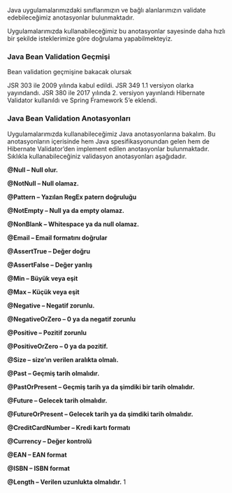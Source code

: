 Java uygulamalarımızdaki sınıflarımızın ve bağlı alanlarımızın validate edebileceğimiz anotasyonlar bulunmaktadır.

Uygulamalarımızda kullanabileceğimiz bu anotasyonlar sayesinde daha hızlı bir şekilde isteklerimize göre doğrulama yapabilmekteyiz.

### Java Bean Validation Geçmişi

Bean validation geçmişine bakacak olursak

JSR 303 ile 2009 yılında kabul edildi.
JSR 349 1.1 versiyon olarka yayındandı.
JSR 380 ile 2017 yılında 2. versiyon yayınlandı Hibernate Validator kullanıldı ve Spring Framework 5’e eklendi.

### Java Bean Validation Anotasyonları

Uygulamalarımızda kullanabileceğimiz Java anotasyonlarına bakalım. Bu anotasyonların içerisinde hem Java spesifikasyonundan gelen hem de Hibernate Validator’den implement edilen anotasyonlar bulunmaktadır. Sıklıkla kullanabileceğiniz validasyon anotasyonları aşağıdadır.

**@Null – Null olur.**

**@NotNull – Null olamaz.**

**@Pattern – Yazılan RegEx patern doğruluğu**

**@NotEmpty – Null ya da empty olamaz.**

**@NonBlank – Whitespace ya da null olamaz.**

**@Email – Email formatını doğrular**

**@AssertTrue – Değer doğru**

**@AssertFalse – Değer yanlış**

**@Min – Büyük veya eşit**

**@Max – Küçük veya eşit**

**@Negative – Negatif zorunlu.**

**@NegativeOrZero – 0 ya da negatif zorunlu**

**@Positive – Pozitif zorunlu**

**@PositiveOrZero – 0 ya da pozitif.**

**@Size – size’ın verilen aralıkta olmalı.**

**@Past – Geçmiş tarih olmalıdır.**

**@PastOrPresent – Geçmiş tarih ya da şimdiki bir tarih olmalıdır.**

**@Future – Gelecek tarih olmalıdır.**

**@FutureOrPresent – Gelecek tarih ya da şimdiki tarih olmalıdır.**

**@CreditCardNumber – Kredi kartı formatı**

**@Currency – Değer kontrolü**

**@EAN – EAN format**

**@ISBN – ISBN format**

**@Length – Verilen uzunlukta olmalıdır.**
1

